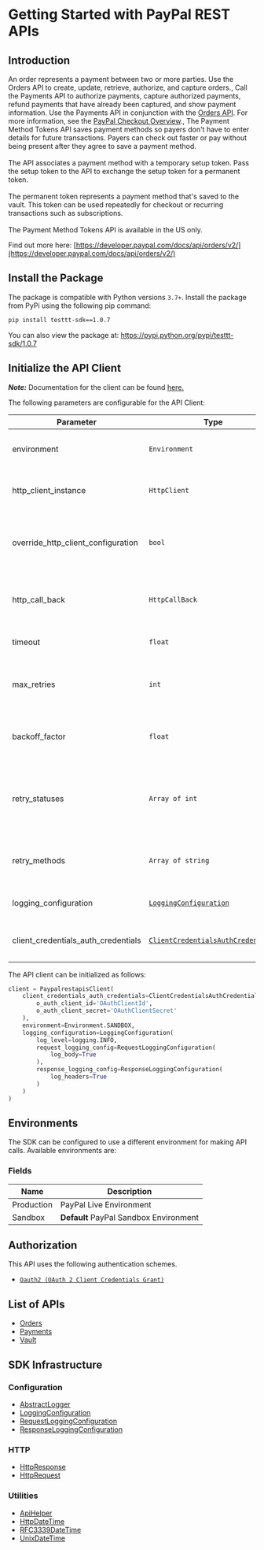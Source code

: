 
# Getting Started with PayPal REST APIs

## Introduction

An order represents a payment between two or more parties. Use the Orders API to create, update, retrieve, authorize, and capture orders., Call the Payments API to authorize payments, capture authorized payments, refund payments that have already been captured, and show payment information. Use the Payments API in conjunction with the <a href="/docs/api/orders/v2/">Orders API</a>. For more information, see the <a href="/docs/checkout/">PayPal Checkout Overview</a>., The Payment Method Tokens API saves payment methods so payers don't have to enter details for future transactions. Payers can check out faster or pay without being present after they agree to save a payment method.<br><br>The API associates a payment method with a temporary setup token. Pass the setup token to the API to exchange the setup token for a permanent token.<br><br>The permanent token represents a payment method that's saved to the vault. This token can be used repeatedly for checkout or recurring transactions such as subscriptions.<br><br>The Payment Method Tokens API is available in the US only.

Find out more here: [https://developer.paypal.com/docs/api/orders/v2/](https://developer.paypal.com/docs/api/orders/v2/)

## Install the Package

The package is compatible with Python versions `3.7+`.
Install the package from PyPi using the following pip command:

```bash
pip install testtt-sdk==1.0.7
```

You can also view the package at:
https://pypi.python.org/pypi/testtt-sdk/1.0.7

## Initialize the API Client

**_Note:_** Documentation for the client can be found [here.](doc/client.md)

The following parameters are configurable for the API Client:

| Parameter | Type | Description |
|  --- | --- | --- |
| environment | `Environment` | The API environment. <br> **Default: `Environment.SANDBOX`** |
| http_client_instance | `HttpClient` | The Http Client passed from the sdk user for making requests |
| override_http_client_configuration | `bool` | The value which determines to override properties of the passed Http Client from the sdk user |
| http_call_back | `HttpCallBack` | The callback value that is invoked before and after an HTTP call is made to an endpoint |
| timeout | `float` | The value to use for connection timeout. <br> **Default: 60** |
| max_retries | `int` | The number of times to retry an endpoint call if it fails. <br> **Default: 0** |
| backoff_factor | `float` | A backoff factor to apply between attempts after the second try. <br> **Default: 2** |
| retry_statuses | `Array of int` | The http statuses on which retry is to be done. <br> **Default: [408, 413, 429, 500, 502, 503, 504, 521, 522, 524]** |
| retry_methods | `Array of string` | The http methods on which retry is to be done. <br> **Default: ['GET', 'PUT']** |
| logging_configuration | [`LoggingConfiguration`](doc/logging-configuration.md) | The SDK logging configuration for API calls |
| client_credentials_auth_credentials | [`ClientCredentialsAuthCredentials`](__base_path/auth/oauth-2-client-credentials-grant.md) | The credential object for OAuth 2 Client Credentials Grant |

The API client can be initialized as follows:

```python
client = PaypalrestapisClient(
    client_credentials_auth_credentials=ClientCredentialsAuthCredentials(
        o_auth_client_id='OAuthClientId',
        o_auth_client_secret='OAuthClientSecret'
    ),
    environment=Environment.SANDBOX,
    logging_configuration=LoggingConfiguration(
        log_level=logging.INFO,
        request_logging_config=RequestLoggingConfiguration(
            log_body=True
        ),
        response_logging_config=ResponseLoggingConfiguration(
            log_headers=True
        )
    )
)
```

## Environments

The SDK can be configured to use a different environment for making API calls. Available environments are:

### Fields

| Name | Description |
|  --- | --- |
| Production | PayPal Live Environment |
| Sandbox | **Default** PayPal Sandbox Environment |

## Authorization

This API uses the following authentication schemes.

* [`Oauth2 (OAuth 2 Client Credentials Grant)`](__base_path/auth/oauth-2-client-credentials-grant.md)

## List of APIs

* [Orders](doc/controllers/orders.md)
* [Payments](doc/controllers/payments.md)
* [Vault](doc/controllers/vault.md)

## SDK Infrastructure

### Configuration

* [AbstractLogger](doc/abstract-logger.md)
* [LoggingConfiguration](doc/logging-configuration.md)
* [RequestLoggingConfiguration](doc/request-logging-configuration.md)
* [ResponseLoggingConfiguration](doc/response-logging-configuration.md)

### HTTP

* [HttpResponse](doc/http-response.md)
* [HttpRequest](doc/http-request.md)

### Utilities

* [ApiHelper](doc/api-helper.md)
* [HttpDateTime](doc/http-date-time.md)
* [RFC3339DateTime](doc/rfc3339-date-time.md)
* [UnixDateTime](doc/unix-date-time.md)

